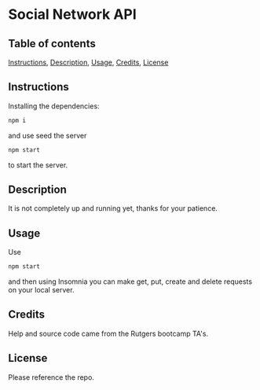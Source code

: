 # Social Network API

## Table of contents
[Instructions](#instructions),
[Description](#description),
[Usage](#usage),
[Credits](#credits),
[License](#license)

## Instructions
Installing the dependencies:
```bash
npm i
```
and use 
seed the server
```bash
npm start
```
to start the server.

## Description

It is not completely up and running yet, 
thanks for your patience.

## Usage
Use 
```bash
npm start
```
and then using Insomnia you can make get, put, create and delete requests
on your local server.


## Credits
Help and source code came from the Rutgers bootcamp TA's.

## License
Please reference the repo.
